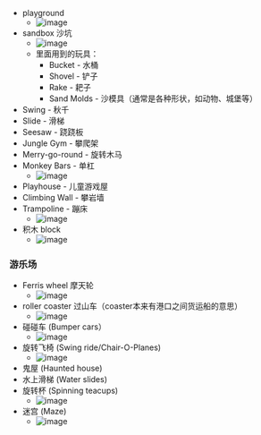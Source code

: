 - playground
  - ![image](https://github.com/user-attachments/assets/3361148c-486a-4272-8f72-bb111d56f94c)
- sandbox 沙坑
  - ![image](https://github.com/user-attachments/assets/22f8c5a6-1d0f-464f-ad54-fad364e4cb79)
  - 里面用到的玩具：
    - Bucket - 水桶
    - Shovel - 铲子
    - Rake - 耙子
    - Sand Molds - 沙模具（通常是各种形状，如动物、城堡等）
- Swing - 秋千
- Slide - 滑梯
- Seesaw - 跷跷板
- Jungle Gym - 攀爬架
- Merry-go-round - 旋转木马
- Monkey Bars - 单杠
  - ![image](https://github.com/user-attachments/assets/2039cffc-9d15-4d96-be03-a010548855bb)
- Playhouse - 儿童游戏屋
- Climbing Wall - 攀岩墙
- Trampoline - 蹦床
  - ![image](https://github.com/user-attachments/assets/23f1835f-ef4d-4ea9-9c49-b4d91860bdf2)
- 积木 block
  - ![image](https://github.com/user-attachments/assets/e8569aa5-5272-499c-9c5b-ea2eae6219ca)

### 游乐场
- Ferris wheel 摩天轮
  - ![image](https://github.com/user-attachments/assets/eda2b1ea-266a-49ba-b427-5719db047758)
- roller coaster 过山车（coaster本来有港口之间货运船的意思）
  - ![image](https://github.com/user-attachments/assets/6e1963f0-889a-4035-9812-39abf8002b46)
- 碰碰车 (Bumper cars）
  - ![image](https://github.com/user-attachments/assets/de14b7ef-57df-434d-9f03-0c67b447776e) 
- 旋转飞椅 (Swing ride/Chair-O-Planes)
  - ![image](https://github.com/user-attachments/assets/6d8e9804-bd0a-4f71-b6ab-0cecdb7c494b)
- 鬼屋 (Haunted house)
- 水上滑梯 (Water slides)
- 旋转杯 (Spinning teacups)
  - ![image](https://github.com/user-attachments/assets/2f75f2b3-6039-4b19-87ab-d2e1e7d8f785)
- 迷宫 (Maze)
  - ![image](https://github.com/user-attachments/assets/eccbcf40-ddd7-4482-9ede-8cc640a6d1a8)
